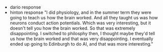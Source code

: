 - dario response
- hinton response
"I did physiology, and in the summer term they were going to teach us how the brain worked. And all they taught us was how neurons conduct action potentials. Which was very interesting, but it doesn't tell you how the brain worked. So that was extremely disappointing. I switched to philosphy then, I thought maybe they'd tell us how the brain worked and that was very disappointing. I eventually ended up going to Edinburgh to do AI, and that was more interesting."
